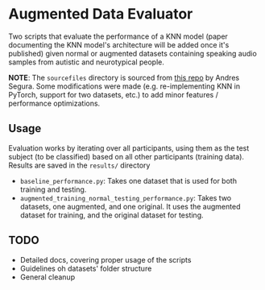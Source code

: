 # Augmented Data Evaluator
Two scripts that evaluate the performance of a KNN model (paper documenting the KNN model's architecture will be added once it's published) given normal or augmented datasets containing speaking audio samples from autistic and neurotypical people.

**NOTE**: The `sourcefiles` directory is sourced from [this repo](https://github.com/andysegura89/Pragmatic_Similarity_ISG) by Andres Segura. Some modifications were made (e.g. re-implementing KNN in PyTorch, support for two datasets, etc.) to add minor features / performance optimizations.

## Usage
Evaluation works by iterating over all participants, using them as the test subject (to be classified) based on all other participants (training data). Results are saved in the `results/` directory

- `baseline_performance.py`: Takes one dataset that is used for both training and testing. 
- `augmented_training_normal_testing_performance.py`: Takes two datasets, one augmented, and one original. It uses the augmented dataset for training, and the original dataset for testing.

## TODO
- Detailed docs, covering proper usage of the scripts
- Guidelines oh datasets' folder structure
- General cleanup
